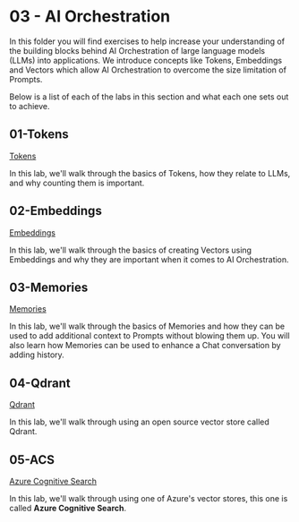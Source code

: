 # 03 - AI Orchestration

In this folder you will find exercises to help increase your understanding of the building blocks behind AI Orchestration of large language models (LLMs) into applications. We introduce concepts like Tokens, Embeddings and Vectors which allow AI Orchestration to overcome the size limitation of Prompts.

Below is a list of each of the labs in this section and what each one sets out to achieve.

## 01-Tokens

[Tokens](01-Tokens/tokens.ipynb)

In this lab, we'll walk through the basics of Tokens, how they relate to LLMs, and why counting them is important.

## 02-Embeddings

[Embeddings](02-Embeddings/embeddings.ipynb)

In this lab, we'll walk through the basics of creating Vectors using Embeddings and why they are important when it comes to AI Orchestration.

## 03-Memories

[Memories](03-Memories/memories.ipynb)

In this lab, we'll walk through the basics of Memories and how they can be used to add additional context to Prompts without blowing them up. You will also learn how Memories can be used to enhance a Chat conversation by adding history.

## 04-Qdrant

[Qdrant](04-Qdrant/langchainwithdata.ipynb)

In this lab, we'll walk through using an open source vector store called Qdrant.

## 05-ACS

[Azure Cognitive Search](05-ACS/langchainwithacs.ipynb)

In this lab, we'll walk through using one of Azure's vector stores, this one is called **Azure Cognitive Search**.
